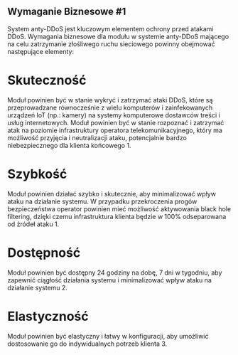 ## Wymaganie Biznesowe #1
System anty-DDoS jest kluczowym elementem ochrony przed atakami DDoS. Wymagania biznesowe dla modułu w systemie anty-DDoS mającego na celu zatrzymanie złośliwego ruchu sieciowego powinny obejmować następujące elementy:
# Skuteczność
Moduł powinien być w stanie wykryć i zatrzymać ataki DDoS, które są przeprowadzane równocześnie z wielu komputerów i zainfekowanych urządzeń IoT (np.: kamery) na systemy komputerowe dostawców treści i usług internetowych. Moduł powinien być w stanie rozpoznać i zatrzymać atak na poziomie infrastruktury operatora telekomunikacyjnego, który ma możliwość przyjęcia i neutralizacji ataku, potencjalnie bardzo niebezpiecznego dla klienta końcowego 1.
# Szybkość
Moduł powinien działać szybko i skutecznie, aby minimalizować wpływ ataku na działanie systemu. W przypadku przekroczenia progów bezpieczeństwa operator powinien mieć możliwość aktywowania black hole filtering, dzięki czemu infrastruktura klienta będzie w 100% odseparowana od źródeł ataku 1.
# Dostępność
Moduł powinien być dostępny 24 godziny na dobę, 7 dni w tygodniu, aby zapewnić ciągłość działania systemu i minimalizować wpływ ataku na działanie systemu 2.
# Elastyczność
Moduł powinien być elastyczny i łatwy w konfiguracji, aby umożliwić dostosowanie go do indywidualnych potrzeb klienta 3.

